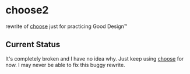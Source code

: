 # choose2
rewrite of [choose](https://github.com/sdegutis/choose) just for practicing Good Design™

## Current Status

It's completely broken and I have no idea why. Just keep using [choose](https://github.com/sdegutis/choose) for now. I may never be able to fix this buggy rewrite.

